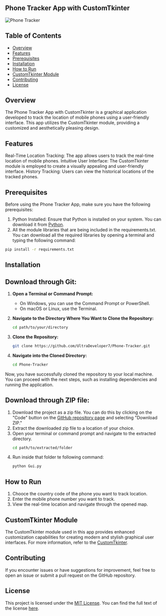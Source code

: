 ## Phone Tracker App with CustomTkinter

![Phone Tracker](https://github.com/UltraDeveloper7/Phone-Tracker/assets/75303541/b8a3a95f-ac71-4b2e-b83e-be579c0c97f5)

## Table of Contents
- [Overview](#overview)
- [Features](#features)
- [Prerequisites](#Prerequisites)
- [Installation](#installation)
- [How to Run](#how-to-run)
- [CustomTkinter Module](#customTkinter-module)
- [Contributing](#contributing)
- [License](#license)

## Overview
The Phone Tracker App with CustomTkinter is a graphical application developed to track the location of mobile phones using a user-friendly interface. This app utilizes the CustomTkinter module, providing a customized and aesthetically pleasing design.

## Features
Real-Time Location Tracking: The app allows users to track the real-time location of mobile phones.
Intuitive User Interface: The CustomTkinter module is employed to create a visually appealing and user-friendly interface.
History Tracking: Users can view the historical locations of the tracked phones.

## Prerequisites
Before using the Phone Tracker App, make sure you have the following prerequisites:
1. Python Installed: Ensure that Python is installed on your system. You can download it from [Python](https://www.python.org/).
2. All the module libraries that are being included in the requirements.txt. You can download all the required libraries by opening a terminal and typing the following command:
```bash
pip install -r requirements.txt
```

## Installation
## Download through Git:
1. **Open a Terminal or Command Prompt:**
   - On Windows, you can use the Command Prompt or PowerShell.
   - On macOS or Linux, use the Terminal.

2. **Navigate to the Directory Where You Want to Clone the Repository:**
   ```bash
   cd path/to/your/directory
   ```
3. **Clone the Repository:**
   ```bash
   git clone https://github.com/UltraDeveloper7/Phone-Tracker.git
   ```
4. **Navigate into the Cloned Directory:**
   ```bash
   cd Phone-Tracker
   ```
Now, you have successfully cloned the repository to your local machine. You can proceed with the next steps, such as installing dependencies and running the application.

## Download through ZIP file:
1. Download the project as a zip file. You can do this by clicking on the "Code" button on the [GitHub repository page](https://github.com/UltraDeveloper7/Phone-Tracker) and selecting "Download ZIP."
2. Extract the downloaded zip file to a location of your choice.
3. Open your terminal or command prompt and navigate to the extracted directory.
   ```bash
   cd path/to/extracted/folder
   ```
4. Run inside that folder te following command:
   ```bash
   python Gui.py
   ```
   
## How to Run
1. Chooce the country code of the phone you want to track location.
2. Enter the mobile phone number you want to track.
3. View the real-time location and navigate through the opened map.

## CustomTkinter Module
The CustomTkinter module used in this app provides enhanced customization capabilities for creating modern and stylish graphical user interfaces. For more information, refer to the [CustomTkinter](https://github.com/TomSchimansky/CustomTkinter).

## Contributing
If you encounter issues or have suggestions for improvement, feel free to open an issue or submit a pull request on the GitHub repository.

## License
This project is licensed under the [MIT License](LICENSE). You can find the full text of the license [here](https://opensource.org/licenses/MIT).

